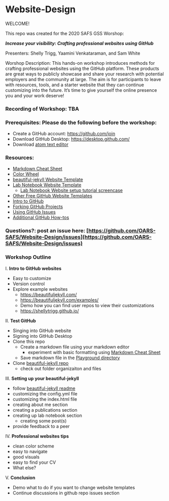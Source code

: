 # Website-Design

WELCOME!

This repo was created for the 2020 SAFS GSS Worshop:

**_Increase your visibility: Crafting professional websites using GitHub_**

Presenters: Shelly Trigg, Yaamini Venkataraman, and Sam White

Worshop Description: This hands-on workshop introduces methods for crafting professional websites using the GitHub platform. These products are great ways to publicly showcase and share your research with potential employers and the community at large. The aim is for participants to leave with resources, tools, and a starter website that they can continue customizing into the future. It’s time to give yourself the online presence you and your work deserve!


### Recording of Workshop: TBA []()

### Prerequisites: Please do the following before the workshop: 

- Create a GitHub account: https://github.com/join
- Download GitHub Desktop: https://desktop.github.com/
- Download [atom text editor](https://atom.io/)

### Resources:
- [Markdown Cheat Sheet](https://github.com/adam-p/markdown-here/wiki/Markdown-Cheatsheet)
- [Color Wheel](https://color.adobe.com/create/color-wheel )
- [beautiful-jekyll Website Template](https://github.com/daattali/beautiful-jekyll)
- [Lab Notebook Website Template](https://github.com/RobertsLab/resources/wiki/Lab-Notebooks)
    - [Lab Notebook Website setup tutorial screencase](http://owl.fish.washington.edu/scaphapoda/grace/Github-noteboook.mov)
- [Other Free GitHub Website Templates](https://jekyllthemes.io/free)
- [Intro to GitHub](https://guides.github.com/activities/hello-world/)
- [Forking GitHub Projects](https://guides.github.com/activities/forking/)
- [Using GitHub Issues](https://guides.github.com/features/issues/)
- [Additional GitHub How-tos](https://guides.github.com/)

### Questions?: post an issue here: [https://github.com/OARS-SAFS/Website-Design/issues](https://github.com/OARS-SAFS/Website-Design/issues)

### Workshop Outline

I. **Intro to GitHub websites**
  - Easy to customize
  - Version control
  - Explore example websites 
    - https://beautifuljekyll.com/
    - https://beautifuljekyll.com/examples/
    - Demo how you can find user repos to view their customizations
    - https://shellytrigg.github.io/
    
II. **Test GitHub**
  - Singing into GitHub website
  - Signing into GitHub Desktop
  - Clone this repo
    - Create a markdown file using your markdown editor
      - experiment with basic formatting using [Markdown Cheat Sheet](https://github.com/adam-p/markdown-here/wiki/Markdown-Cheatsheet)
    - Save markdown file in the [Playground directory](https://github.com/OARS-SAFS/Website-Design/tree/main/Playground) 
  - Clone [beautiful-jekyll repo](https://github.com/daattali/beautiful-jekyll)
    - check out folder organizaiton and files

III. **Setting up your beautiful-jekyll**
  - follow [beautiful-jekyll readme](https://github.com/daattali/beautiful-jekyll/blob/master/README.md)
  - customizing the config.yml file
  - customizing the index.html file
  - creating about me section
  - creating a publications section
  - creating up lab notebook section
    - creating some post(s)
  - provide feedback to a peer

IV. **Professional websites tips**
  - clean color scheme
  - easy to navigate
  - good visuals
  - easy to find your CV
  - What else?
    
V. **Conclusion**
  - Demo what to do if you want to change website templates
  - Continue discussions in github repo issues section

